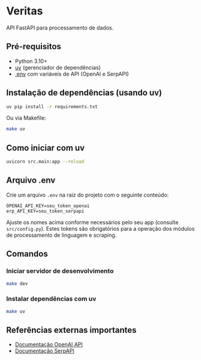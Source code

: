 # Veritas

API FastAPI para processamento de dados.

## Pré-requisitos
- Python 3.10+
- [uv](https://github.com/astral-sh/uv) (gerenciador de dependências)
- [.env](#arquivo-env) com variáveis de API (OpenAI e SerpAPI)

## Instalação de dependências (usando uv)
```bash
uv pip install -r requirements.txt
```
Ou via Makefile:
```bash
make uv
```

## Como iniciar com uv
```bash
uvicorn src.main:app --reload
```

## Arquivo .env
Crie um arquivo `.env` na raiz do projeto com o seguinte conteúdo:
```
OPENAI_API_KEY=seu_token_openai
erp_API_KEY=seu_token_serpapi
```

Ajuste os nomes acima conforme necessários pelo seu app (consulte `src/config.py`). Estes tokens são obrigatórios para a operação dos módulos de processamento de linguagem e scraping.

## Comandos

### Iniciar servidor de desenvolvimento
```bash
make dev
```

### Instalar dependências com uv
```bash
make uv
```

## Referências externas importantes
- [Documentação OpenAI API](https://platform.openai.com/docs)
- [Documentação SerpAPI](https://serpapi.com/docs)
